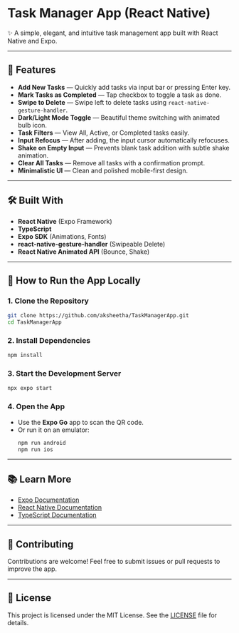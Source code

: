 # Task Manager App (React Native)

✨ A simple, elegant, and intuitive task management app built with React Native and Expo.

---

## 📱 Features
- **Add New Tasks** — Quickly add tasks via input bar or pressing Enter key.
- **Mark Tasks as Completed** — Tap checkbox to toggle a task as done.
- **Swipe to Delete** — Swipe left to delete tasks using `react-native-gesture-handler`.
- **Dark/Light Mode Toggle** — Beautiful theme switching with animated bulb icon.
- **Task Filters** — View All, Active, or Completed tasks easily.
- **Input Refocus** — After adding, the input cursor automatically refocuses.
- **Shake on Empty Input** — Prevents blank task addition with subtle shake animation.
- **Clear All Tasks** — Remove all tasks with a confirmation prompt.
- **Minimalistic UI** — Clean and polished mobile-first design.

---

## 🛠 Built With
- **React Native** (Expo Framework)
- **TypeScript**
- **Expo SDK** (Animations, Fonts)
- **react-native-gesture-handler** (Swipeable Delete)
- **React Native Animated API** (Bounce, Shake)

---

## 🚀 How to Run the App Locally

### 1. Clone the Repository
```bash
git clone https://github.com/aksheetha/TaskManagerApp.git
cd TaskManagerApp
```

### 2. Install Dependencies
```bash
npm install
```

### 3. Start the Development Server
```bash
npx expo start
```

### 4. Open the App
- Use the **Expo Go** app to scan the QR code.
- Or run it on an emulator:
  ```bash
  npm run android
  npm run ios
  ```

---

## 📚 Learn More
- [Expo Documentation](https://docs.expo.dev/)
- [React Native Documentation](https://reactnative.dev/)
- [TypeScript Documentation](https://www.typescriptlang.org/)

---

## 🤝 Contributing
Contributions are welcome! Feel free to submit issues or pull requests to improve the app.

---

## 📜 License
This project is licensed under the MIT License. See the [LICENSE](LICENSE) file for details.
